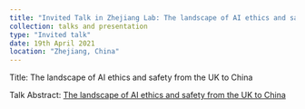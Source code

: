 ```yaml
---
title: "Invited Talk in Zhejiang Lab: The landscape of AI ethics and safety from the UK to China"
collection: talks and presentation
type: "Invited talk"
date: 19th April 2021
location: "Zhejiang, China"
---
```


Title: The landscape of AI ethics and safety from the UK to China  

Talk Abstract: [The landscape of AI ethics and safety from the UK to China](Talk.pdf)


